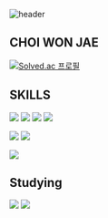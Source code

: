 ![header](https://capsule-render.vercel.app/api?type=waving&color=9dcbfa&height=250&section=header&text=Hi%20I'm%20CHOI%20WONJAE&fontSize=70&font-color=ebf3fd&animation=fadeIn&fontAlignY=38&desc=%20&descAlignY=62&descAlign=62)


## CHOI WON JAE 
[![Solved.ac
프로필](http://mazassumnida.wtf/api/generate_badge?boj=wj5295)](https://solved.ac/wj5295)


## SKILLS 

<img src="https://img.shields.io/badge/JAVA-007396?style=for-the-badge&logo=java&logoColor=white"> <img src="https://img.shields.io/badge/SpringBoot-6DB33F?style=for-the-badge&logo=Spring Boot&logoColor=white"> <img src="https://img.shields.io/badge/Hibernate-59666C?style=for-the-badge&logo=Hibernate&logoColor=white">  <img src="https://img.shields.io/badge/mysql-4479A1?style=for-the-badge&logo=mysql&logoColor=white"> 

<img src="https://img.shields.io/badge/docker-2496ED?style=for-the-badge&logo=Docker&logoColor=white"> <img src="https://img.shields.io/badge/jenkins-D24939?style=for-the-badge&logo=Jenkins&logoColor=white"> 

<img src="https://img.shields.io/badge/IntelliJ IDEA-000000?style=for-the-badge&logo=IntelliJIDEA&logoColor=white">

## Studying
<img src="https://img.shields.io/badge/Linux-FCC624?style=for-the-badge&logo=Linux&logoColor=black">
<img src="https://img.shields.io/badge/javascript-F7DF1E?style=for-the-badge&logo=javascript&logoColor=black">

<!---
wonjaechoi97/wonjaechoi97 is a ✨ special ✨ repository because its `README.md` (this file) appears on your GitHub profile.
You can click the Preview link to take a look at your changes.
--->
